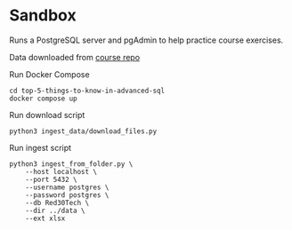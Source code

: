 # Sandbox

Runs a PostgreSQL server and pgAdmin to help practice course exercises.

Data downloaded from [course repo](https://github.com/LinkedInLearning/top-5-things-to-know-in-advanced-sql-4403486)

Run Docker Compose
```
cd top-5-things-to-know-in-advanced-sql
docker compose up
```

Run download script
```
python3 ingest_data/download_files.py
```

Run ingest script
```
python3 ingest_from_folder.py \
    --host localhost \
    --port 5432 \
    --username postgres \
    --password postgres \
    --db Red30Tech \
    --dir ../data \
    --ext xlsx
```